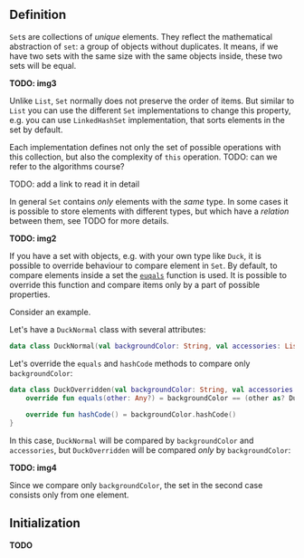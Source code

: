 ## Definition

`Set`s are collections of _unique_ elements. 
They reflect the mathematical abstraction of `set`: 
a group of objects without duplicates.
It means, if we have two sets with the same size with the same objects inside, 
these two sets will be equal.

**TODO: img3**

<div class="hint" title="Different Set implementations">

Unlike `List`, `Set` normally does not preserve the order of items.
But similar to `List` you can use the different `Set` implementations to change this property,
e.g. you can use `LinkedHashSet` implementation, that sorts elements in the set by default.

Each implementation defines not only the set of possible operations with this collection,
but also the complexity of `this` operation. TODO: can we refer to the algorithms course?

TODO: add a link to read it in detail
</div>

In general `Set` contains _only_ elements with the _same_ type.
In some cases it is possible to store elements with different types,
but which have a _relation_ between them, see TODO for more details.

**TODO: img2**

If you have a set with objects, e.g. with your own type like `Duck`, 
it is possible to override behaviour to compare element in `Set`.
By default, to compare elements inside a set the [`euqals`](https://kotlinlang.org/docs/equality.html) function is used.
It is possible to override this function and compare items only by a part of possible properties.

<div class="hint" title="An example of comparing items in Set only by a part of possible properties">

Consider an example.

Let's have a `DuckNormal` class with several attributes:
```kotlin
data class DuckNormal(val backgroundColor: String, val accessories: List<String>)
```

Let's override the `equals` and `hashCode` methods to compare only `backgroundColor`:
```kotlin
data class DuckOverridden(val backgroundColor: String, val accessories: List<String>) {
    override fun equals(other: Any?) = backgroundColor == (other as? DuckOverridden)?.backgroundColor
  
    override fun hashCode() = backgroundColor.hashCode()
}
```

In this case, `DuckNormal` will be compared by `backgroundColor` and `accessories`, 
but `DuckOverridden` will be compared _only_ by `backgroundColor`:

**TODO: img4**

Since we compare only `backgroundColor`, the set in the second case consists only from one element.

</div>

## Initialization
 **TODO**